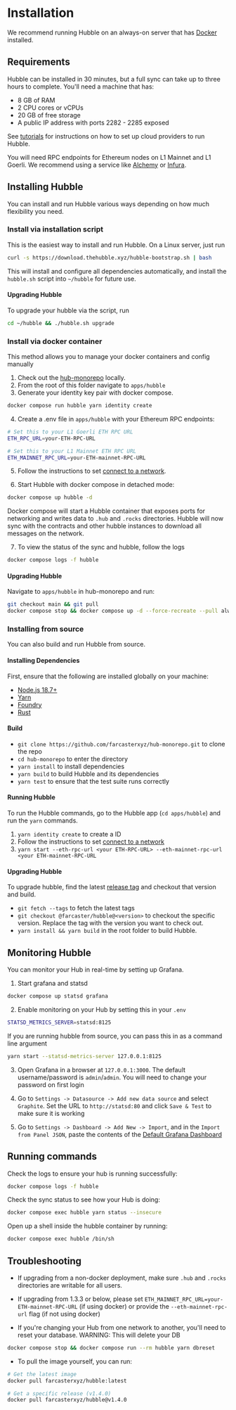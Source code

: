 # Installation

We recommend running Hubble on an always-on server that has [Docker](https://docs.docker.com/desktop/install/linux-install/) installed. 

## Requirements

Hubble can be installed in 30 minutes, but a full sync can take up to three hours to complete. You'll need a machine that has: 

- 8 GB of RAM
- 2 CPU cores or vCPUs
- 20 GB of free storage
- A public IP address with ports 2282 - 2285 exposed

See [tutorials](./tutorials.html) for instructions on how to set up cloud providers to run Hubble.

You will need RPC endpoints for Ethereum nodes on L1 Mainnet and L1 Goerli. We recommend using a service like [Alchemy](https://www.alchemy.com/) or [Infura](https://www.infura.io/).


## Installing Hubble

You can install and run Hubble various ways depending on how much flexibility you need.

### Install via installation script

This is the easiest way to install and run Hubble. On a Linux server, just run

```bash
curl -s https://download.thehubble.xyz/hubble-bootstrap.sh | bash
```

This will install and configure all dependencies automatically, and install the `hubble.sh` script into `~/hubble` for future use.

#### Upgrading Hubble
To upgrade your hubble via the script, run
```bash
cd ~/hubble && ./hubble.sh upgrade
```

### Install via docker container

This method allows you to manage your docker containers and config manually

1. Check out the [hub-monorepo](https://github.com/farcasterxyz/hub-monorepo) locally.
2. From the root of this folder navigate to `apps/hubble`
3. Generate your identity key pair with docker compose.

```bash
docker compose run hubble yarn identity create
```

4. Create a .env file in `apps/hubble` with your Ethereum RPC endpoints:

```bash
# Set this to your L1 Goerli ETH RPC URL
ETH_RPC_URL=your-ETH-RPC-URL

# Set this to your L1 Mainnet ETH RPC URL
ETH_MAINNET_RPC_URL=your-ETH-mainnet-RPC-URL
```

5. Follow the instructions to set [connect to a network](./networks.md).

6. Start Hubble with docker compose in detached mode:

```bash
docker compose up hubble -d
``` 

Docker compose will start a Hubble container that exposes ports for networking and writes data to `.hub` and `.rocks` directories. Hubble will now sync with the contracts and other hubble instances to download all messages on the network. 

7. To view the status of the sync and hubble, follow the logs

```bash
docker compose logs -f hubble
```

#### Upgrading Hubble

Navigate to `apps/hubble` in hub-monorepo and run: 

```bash
git checkout main && git pull
docker compose stop && docker compose up -d --force-recreate --pull always
```


### Installing from source
You can also build and run Hubble from source.

#### Installing Dependencies

First, ensure that the following are installed globally on your machine:

- [Node.js 18.7+](https://nodejs.org/en/download/releases)
- [Yarn](https://classic.yarnpkg.com/lang/en/docs/install)
- [Foundry](https://book.getfoundry.sh/getting-started/installation#using-foundryup)
- [Rust](https://www.rust-lang.org/tools/install)

#### Build

- `git clone https://github.com/farcasterxyz/hub-monorepo.git` to clone the repo
- `cd hub-monorepo` to enter the directory
- `yarn install` to install dependencies
- `yarn build` to build Hubble and its dependencies
- `yarn test` to ensure that the test suite runs correctly

#### Running Hubble
To run the Hubble commands, go to the Hubble app (`cd apps/hubble`) and run the `yarn` commands.

1. `yarn identity create` to create a ID
2. Follow the instructions to set [connect to a network](./networks.md)
3. `yarn start --eth-rpc-url <your ETH-RPC-URL> --eth-mainnet-rpc-url <your ETH-mainnet-RPC-URL`

#### Upgrading Hubble
To upgrade hubble, find the latest [release tag](https://github.com/farcasterxyz/hub-monorepo/releases) and checkout that version and build.

- `git fetch --tags` to fetch the latest tags
- `git checkout @farcaster/hubble@<version>` to checkout the specific version. Replace the tag with the version you want to check out. 
- `yarn install && yarn build` in the root folder to build Hubble.

## Monitoring Hubble
You can monitor your Hub in real-time by setting up Grafana.

1. Start grafana and statsd
```bash
docker compose up statsd grafana
```

2. Enable monitoring on your Hub by setting this in your `.env`
```bash
STATSD_METRICS_SERVER=statsd:8125
```

If you are running hubble from source, you can pass this in as a command line argument
```bash
yarn start --statsd-metrics-server 127.0.0.1:8125
```

3. Open Grafana in a browser at `127.0.0.1:3000`. The default username/password is `admin`/`admin`. You will need to change your password on first login

4. Go to `Settings -> Datasource -> Add new data source` and select `Graphite`. Set the URL to `http://statsd:80` and click `Save & Test` to make sure it is working

5. Go to `Settings -> Dashboard -> Add New -> Import`, and in the `Import from Panel JSON`, paste the contents of the [Default Grafana Dashboard](https://github.com/farcasterxyz/hub-monorepo/blob/main/apps/hubble/grafana/grafana-dashboard.json)


## Running commands

Check the logs to ensure your hub is running successfully:

```bash
docker compose logs -f hubble
```

Check the sync status to see how your Hub is doing:

```bash
docker compose exec hubble yarn status --insecure
```


Open up a shell inside the hubble container by running:

```bash
docker compose exec hubble /bin/sh
```

## Troubleshooting

- If upgrading from a non-docker deployment, make sure `.hub` and `.rocks` directories are writable for all users.

- If upgrading from 1.3.3 or below, please set `ETH_MAINNET_RPC_URL=your-ETH-mainnet-RPC-URL` (if using docker) or provide the `--eth-mainnet-rpc-url` flag (if not using docker)

- If you're changing your Hub from one network to another, you'll need to reset your database. WARNING: This will delete your DB  

```bash
docker compose stop && docker compose run --rm hubble yarn dbreset
```


- To pull the image yourself, you can run:

```bash
# Get the latest image
docker pull farcasterxyz/hubble:latest

# Get a specific release (v1.4.0)
docker pull farcasterxyz/hubble@v1.4.0
```
